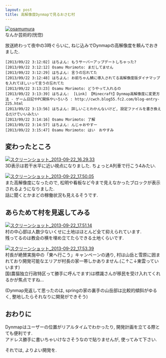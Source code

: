 ```yaml
---
layout: post
title: 高解像度Dynmapで見るおさむ村
---
```


[![osamumura](http://farm8.staticflickr.com/7367/9870316174_6cd0fd2330_c.jpg "osamumura")](http://farm8.staticflickr.com/7367/9870316174_6cd0fd2330_b.jpg "osamumura")  
なんか芸術的(恍惚)

<!-- more -->

放送終わって夜中の3時ぐらいに, ねじ込みでDynmapの高解像度を頼んでおきました.
```
[2013/09/22 3:12:02] はちよん: もうサーバーアップデートしちゃった?
[2013/09/22 3:12:12] Osamu Morimoto: まだしてません
[2013/09/22 3:12:29] はちよん: 言うの忘れてた
[2013/09/22 3:12:48] はちよん: お前ちゃん鯖に導入されてる高解像度版ダイナマップを入れてほしいって言うの忘れてた
[2013/09/22 3:13:23] Osamu Morimoto: どうやって入れるの
[2013/09/22 3:13:39] はちよん:  [Link] 【Minecraft】Dynmap高解像度に変更方法 - ゲーム日記やPC関係やいろいろ : http://cwch.blog55.fc2.com/blog-entry-225.html
[2013/09/22 3:13:56] はちよん: 詳しいことわかんないけど, 設定ファイルを書き換えるだけでいいみたい
[2013/09/22 3:14:16] Osamu Morimoto: 了解
[2013/09/22 3:14:57] はちよん: んじゃおやすー
[2013/09/22 3:15:47] Osamu Morimoto: はい　おやすみ
```

## 変わったところ
[![スクリーンショット_2013-09-22_16.29.33](http://farm8.staticflickr.com/7373/9870315204_73bd14dae3_c.jpg "スクリーンショット_2013-09-22_16.29.33")](http://farm8.staticflickr.com/7373/9870315204_73bd14dae3_b.jpg "スクリーンショット_2013-09-22_16.29.33")  
3D表示は若干水平に近い視点になりました. ちょっとA列車で行こう4みたい.

[![スクリーンショット_2013-09-22_17.50.05](http://farm6.staticflickr.com/5441/9870327475_136a1acc98_c.jpg "スクリーンショット_2013-09-22_17.50.05")](http://farm6.staticflickr.com/5441/9870327475_136a1acc98_b.jpg "スクリーンショット_2013-09-22_17.50.05")  
また高解像度になったので, 松明や看板など今まで見えなかったブロックが表示されるようになりました.  
話に聞くとかまどの稼働状況も見えるそうです.

## あらためて村を見返してみる
[![スクリーンショット_2013-09-22_17.51.14](http://farm4.staticflickr.com/3715/9870478153_99ec923e4f_c.jpg "スクリーンショット_2013-09-22_17.51.14")](http://farm4.staticflickr.com/3715/9870478153_99ec923e4f_b.jpg "スクリーンショット_2013-09-22_17.51.14")  
村の中心部は人数少ないくせに土地はほとんど全て抑えられています.  
残ってるのは教会の横を埋め立てたらできる土地くらいです.

[![スクリーンショット_2013-09-22_17.53.39](http://farm8.staticflickr.com/7387/9870415026_bd87b1518f_c.jpg "スクリーンショット_2013-09-22_17.53.39")](http://farm8.staticflickr.com/7387/9870415026_bd87b1518f_b.jpg "スクリーンショット_2013-09-22_17.53.39")  
村長が絶賛実施中の「東へ行こう」キャンペーンの通り, 村は山岳と雪原に囲まれており開発可能なエリアが村長の家一帯しかありません.(こ↑こ↓東雲っていいます)  
国(農猫独立行政特区って勝手に呼んでます)は標識さんが移民を受け入れてくれるかが焦点ですね...

(Dynmap見返して思ったのは, springの家の裏手の山岳部は比較的傾斜がゆるく, 整地したらそれなりに開発ができそう)

## おわりに
Dynmapはユーザーの位置がリアルタイムでわかったり, 開発計画を立てる際とても便利です.  
アドレス勝手に書いちゃいけなさそうなので貼りませんが, 使ってみて下さい.

それでは, よりよい開発を.
